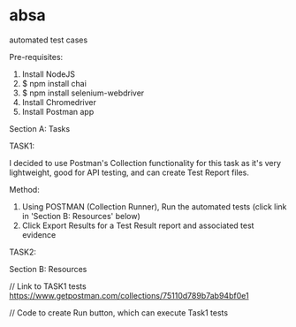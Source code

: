 # absa
automated test cases

Pre-requisites:
1. Install NodeJS
2. $ npm install chai
3. $ npm install selenium-webdriver
4. Install Chromedriver
5. Install Postman app

Section A: Tasks

TASK1: 

I decided to use Postman's Collection functionality for this task as it's very lightweight, good for API testing, and can create Test Report files. 

Method:
1. Using POSTMAN (Collection Runner), Run the automated tests (click link in 'Section B: Resources' below)
2. Click Export Results for a Test Result report and associated test evidence

TASK2:



Section B: Resources

// Link to TASK1 tests
https://www.getpostman.com/collections/75110d789b7ab94bf0e1

// Code to create Run button, which can execute Task1 tests
<div class="postman-run-button"
data-postman-action="collection/import"
data-postman-var-1="75110d789b7ab94bf0e1"></div>
<script type="text/javascript">
  (function (p,o,s,t,m,a,n) {
    !p[s] && (p[s] = function () { (p[t] || (p[t] = [])).push(arguments); });
    !o.getElementById(s+t) && o.getElementsByTagName("head")[0].appendChild((
      (n = o.createElement("script")),
      (n.id = s+t), (n.async = 1), (n.src = m), n
    ));
  }(window, document, "_pm", "PostmanRunObject", "https://run.pstmn.io/button.js"));
</script>

